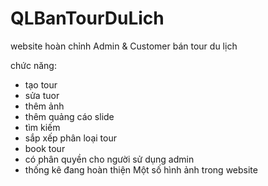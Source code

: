 # QLBanTourDuLich
website hoàn chỉnh Admin & Customer bán tour du lịch

chức năng:
- tạo tour
- sửa tuor
- thêm ảnh
- thêm quảng cáo slide
- tìm kiếm
- sắp xếp phân loại tour
- book tour
- có phân quyền cho người sử dụng admin
- thống kê đang hoàn thiện
Một số hình ảnh trong website
